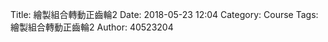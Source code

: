 Title: 繪製組合轉動正齒輪2
Date: 2018-05-23 12:04
Category: Course
Tags: 繪製組合轉動正齒輪2
Author: 40523204

<!-- PELICAN_END_SUMMARY -->

<!-- 導入 Brython 標準程式庫 -->
<script src="../data/Brython-3.3.1/brython.js"></script>
<script src="../data/Brython-3.3.1/brython_stdlib.js"></script>
 
<!-- 啟動 Brython -->
<script>
window.onload=function()
{
brython({debug:1, pythonpath:['./../data/py']});
}
</script>
 
<!-- Cango 程式庫 -->
<script type="text/javascript" src="./../data/cango/Cango-9v05-min.js"></script>
<script type="text/javascript" src="./../data/cango/CangoAxes-2v09.js"></script>
<script type="text/javascript" src="./../data/cango/CangoAnimation-5v00.js"></script>
<script type="text/javascript" src="./../data/cango/gearUtils-05.js"></script>
<canvas id='cango_gear' width='800' height='750'></canvas>

<script type="text/python">
# 將 導入的 document 設為 doc 主要原因在於與舊程式碼相容
from browser import document as doc
# 由於 Python3 與 Javascript 程式碼已經不再混用, 因此來自 Javascript 的變數, 必須居中透過 window 物件轉換
from browser import window
import math

# 主要用來取得畫布大小
canvas = doc["cango_gear"]
# 此程式採用 Cango Javascript 程式庫繪圖, 因此無需 ctx
ctx = canvas.getContext("2d")
cango = window.Cango.new
# 針對變數的轉換, shapeDefs 在 Cango 中資料型別為變數, 可以透過 window 轉換
shapedefs = window.shapeDefs
# 目前 Cango 結合 Animation 在 Brython 尚無法運作, 此刻只能繪製靜態圖形
# in CangoAnimation.js
#interpolate1 = window.interpolate
# Cobi 與 createGearTooth 都是 Cango Javascript 程式庫中的物件
#cobj = window.Cobj.new
shape = window.Shape.new
path = window.Path.new
creategeartooth = window.createGearTooth.new

tweener = window.Tweener.new
# 經由 Cango 轉換成 Brython 的 cango, 指定將圖畫在 id="cango_gear" 的 canvas 上
cgo = cango("cango_gear")

######################################
# 畫正齒輪輪廓
#####################################
def cangoGear(n, m, pa):
    # n 為齒數
    #n = 17
    # pa 為壓力角
    #pa = 25
    # m 為模數, 根據畫布的寬度, 計算適合的模數大小
    # Module = mm of pitch diameter per tooth
    #m = 0.8*canvas.width/n
    # pr 為節圓半徑
    pr = n*m/2 # gear Pitch radius
    # generate gear
    data = creategeartooth(m, n, pa)
    # Brython 程式中的 print 會將資料印在 Browser 的 console 區
    #print(data)
    gearTooth = shape(data, {
      "fillColor":"#ddd0dd",
      "border": True,
      "strokeColor": "#606060" })
    gearTooth.rotate(180/n) # rotate gear 1/2 tooth to mesh
    # 單齒的齒形資料經過旋轉後, 將資料複製到 gear 物件中
    gear = gearTooth.dup()
    # gear 為單一齒的輪廓資料
    #cgo.render(gearTooth)

    # 利用單齒輪廓旋轉, 產生整個正齒輪外形
    for i in range(1, n):
        # 將 gearTooth 中的資料複製到 newTooth
        newTooth = gearTooth.dup()
        # 配合迴圈, newTooth 的齒形資料進行旋轉, 然後利用 appendPath 方法, 將資料併入 gear
        newTooth.rotate(360*i/n)
        # appendPath 為 Cango 程式庫中的方法, 第二個變數為 True, 表示要刪除最前頭的 Move to SVG Path 標註符號
        gear.appendPath(newTooth, True) # trim move command = True

    # 建立軸孔
    # add axle hole, hr 為 hole radius
    hr = 0.6*pr # diameter of gear shaft
    shaft = path(shapedefs.circle(hr))
    shaft.revWinding()
    gear.appendPath(shaft) # retain the 'moveTo' command for shaft sub path

    # setup the animation
    # backlash (mm)
    bklsh = 0.04*m
    # centre shift to make backlash
    dC = bklsh/(2*math.tan(math.pi*pa/180))
    # np 為小齒輪齒數
    np = 13
    # gear ratio
    gr = n/np              
    gearConfig = {'cx':-pr, 'cy':0, 'degs':[0, 360]}
    # gr*0.666 rpm
    #pinionConfig = {'cx':pr+dC, 'cy':0, 'degs':[0, -gr*360]}
    # 0.666 rpm
    # 目前並非以 tweener 執行動畫
    #twnr = tweener(0, 90000, "loop")
    return gear

# 設定兩齒齒數
n = 17
n2 = 11
n3 = 13
reduced_ratio = 0.5
# 使用 80% 的畫布寬度
m = 0.8*canvas.width/((n+n2+n3)*reduced_ratio)
# 設定共同的壓力角
pa = 25
# n 齒輪的節圓半徑
pr = n*m/2
# n2 齒輪的節圓半徑
pr2 = n2*m/2
pr3 = n3*m/2
# 建立 gear
gear = cangoGear(n, m, pa)
cx = canvas.width/2
cy = canvas.height/2
#gear.translate(cx, cy)
# render 繪出靜態正齒輪輪廓
#cgo.render(gear)
# 利用 gear 資料複製一份, 命名為 gear1
#gear1 = gear.dup()
# 建立 gear1
gear1 = cangoGear(n2, m, pa)
gear2 = cangoGear(n3, m, pa)


from time import time
from browser.timer import request_animation_frame as raf
from browser.timer import set_interval

deg = math.pi/180

def draw():
    cgo.clearCanvas()
    gear.rotate(2*deg)
    # 在特定位置, 以特定 scale, 特定 degs 執行 render
    # 設定囓合點在畫布正中央
    # 囓合點往左偏 pr/2 即為 n 齒輪的圓心 x 座標
    #cgo.render(gear, {'x':cx-pr*reduced_ratio, 'y':cy, 'scl':reduced_ratio, 'degs':0})
    cgo.render(gear, {'x':cx-(pr+pr2)*reduced_ratio, 'y':cy, 'scl':0.5, 'degs':0})
    # 根據兩齒輪齒數比決定 n2 齒輪轉速
    gear1.rotate(-2*deg*n/n2)
    gear2.rotate((2*deg*n/n2)*(n2/n3))
    # 囓合點往右偏 pr2/2 即為 n2 齒輪的圓心 x 座標, 且 n2 齒轉 180 加一齒角度後囓合
    cgo.render(gear1, {'x':cx, 'y':cy, 'scl':reduced_ratio, 'degs':180+(360/n2/2)})
    cgo.render(gear2, {'x':cx+(pr2+pr3)*reduced_ratio, 'y':cy, 'scl':reduced_ratio, 'degs':180+(360/n3/2)+(180+(360/n2/2))*n2/n3})

set_interval(draw, 2)
</script>
